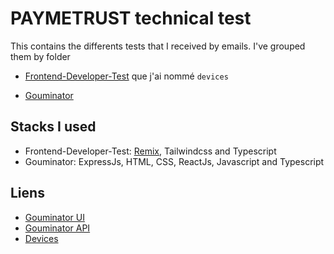 
# PAYMETRUST technical test

This contains the differents tests that I received by emails. I've grouped them by folder

- [Frontend-Developer-Test](https://github.com/paymetrust-product/frontend-developer-test) que j'ai nommé `devices`

- [Gouminator](https://github.com/paymetrust-product/gouminator)

## Stacks I used

- Frontend-Developer-Test: [Remix](remix.run), Tailwindcss and Typescript
- Gouminator: ExpressJs, HTML, CSS, ReactJs, Javascript and Typescript

## Liens
- [Gouminator UI](https://gouminator.vercel.app/)
- [Gouminator API](https://gouminator-api.fly.dev/)
- [Devices](https://devices-jet.vercel.app/)
